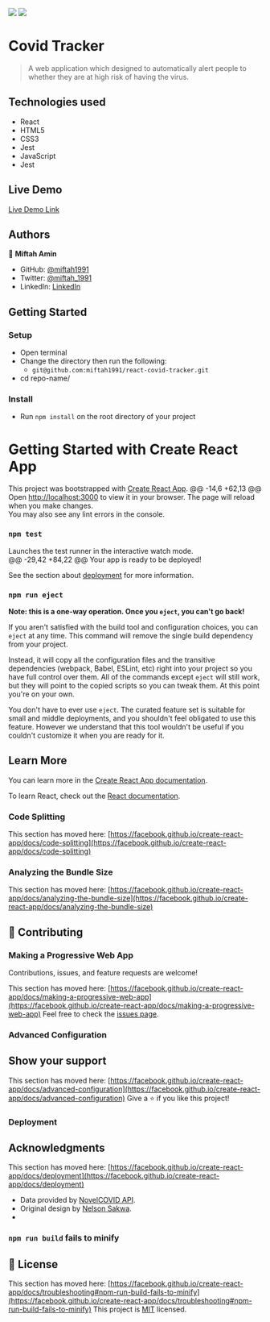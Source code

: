 ![](https://img.shields.io/badge/Microverse-blueviolet)
![](https://wakatime.com/badge/user/be79098d-c59e-407c-8952-0f274bb9e265/project/c8c5912d-d823-44a6-9418-52768d49728b.svg)

# Covid Tracker

> A web application which designed to automatically alert people to whether they are at high risk of having the virus.
## Technologies used

- React
- HTML5
- CSS3
- Jest
- JavaScript
- Jest

## Live Demo

[Live Demo Link](https://nimble-cendol-7a4279.netlify.app/)


## Authors

👤 **Miftah Amin**

- GitHub: [@miftah1991](https://github.com/miftah1991)
- Twitter: [@miftah_1991](https://twitter.com/miftah_1991)
- LinkedIn: [LinkedIn](https://linkedin.com/in/estebanmual)

## Getting Started

### Setup

  - Open terminal
  - Change the directory then run the following:
    - `git@github.com:miftah1991/react-covid-tracker.git`
  - cd repo-name/

### Install

  - Run  `npm install` on the root directory of your project

# Getting Started with Create React App

This project was bootstrapped with [Create React App](https://github.com/facebook/create-react-app).
@@ -14,6 +62,13 @@ Open [http://localhost:3000](http://localhost:3000) to view it in your browser.
The page will reload when you make changes.\
You may also see any lint errors in the console.

### `npm test`

Launches the test runner in the interactive watch mode.\
@@ -29,42 +84,22 @@ Your app is ready to be deployed!

See the section about [deployment](https://facebook.github.io/create-react-app/docs/deployment) for more information.

### `npm run eject`

**Note: this is a one-way operation. Once you `eject`, you can't go back!**

If you aren't satisfied with the build tool and configuration choices, you can `eject` at any time. This command will remove the single build dependency from your project.

Instead, it will copy all the configuration files and the transitive dependencies (webpack, Babel, ESLint, etc) right into your project so you have full control over them. All of the commands except `eject` will still work, but they will point to the copied scripts so you can tweak them. At this point you're on your own.

You don't have to ever use `eject`. The curated feature set is suitable for small and middle deployments, and you shouldn't feel obligated to use this feature. However we understand that this tool wouldn't be useful if you couldn't customize it when you are ready for it.

## Learn More

You can learn more in the [Create React App documentation](https://facebook.github.io/create-react-app/docs/getting-started).

To learn React, check out the [React documentation](https://reactjs.org/).

### Code Splitting

This section has moved here: [https://facebook.github.io/create-react-app/docs/code-splitting](https://facebook.github.io/create-react-app/docs/code-splitting)

### Analyzing the Bundle Size

This section has moved here: [https://facebook.github.io/create-react-app/docs/analyzing-the-bundle-size](https://facebook.github.io/create-react-app/docs/analyzing-the-bundle-size)
## 🤝 Contributing

### Making a Progressive Web App
Contributions, issues, and feature requests are welcome!

This section has moved here: [https://facebook.github.io/create-react-app/docs/making-a-progressive-web-app](https://facebook.github.io/create-react-app/docs/making-a-progressive-web-app)
Feel free to check the [issues page](../../issues/).

### Advanced Configuration
## Show your support

This section has moved here: [https://facebook.github.io/create-react-app/docs/advanced-configuration](https://facebook.github.io/create-react-app/docs/advanced-configuration)
Give a ⭐️ if you like this project!

### Deployment
## Acknowledgments

This section has moved here: [https://facebook.github.io/create-react-app/docs/deployment](https://facebook.github.io/create-react-app/docs/deployment)
- Data provided by [NovelCOVID API](https://documenter.getpostman.com/view/11144369/Szf6Z9B3?version=latest#84689601-77bd-4992-a8a7-0db57be29402).
- Original design by [Nelson Sakwa](https://www.behance.net/sakwadesignstudio).
- 

### `npm run build` fails to minify
## 📝 License

This section has moved here: [https://facebook.github.io/create-react-app/docs/troubleshooting#npm-run-build-fails-to-minify](https://facebook.github.io/create-react-app/docs/troubleshooting#npm-run-build-fails-to-minify)
This project is [MIT](./MIT.md) licensed.